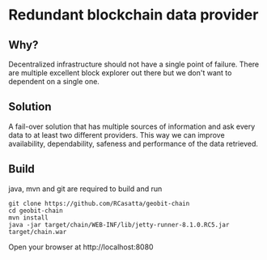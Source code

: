 # Redundant blockchain data provider

## Why?
Decentralized infrastructure should not have a single point of failure.
There are multiple excellent block explorer out there but we don't want to dependent on a single one.

## Solution
A fail-over solution that has multiple sources of information and ask every data to at least two different providers.
This way we can improve availability, dependability, safeness and performance of the data retrieved.

## Build
java, mvn and git are required to build and run
```
git clone https://github.com/RCasatta/geobit-chain
cd geobit-chain
mvn install
java -jar target/chain/WEB-INF/lib/jetty-runner-8.1.0.RC5.jar target/chain.war
```
Open your browser at http://localhost:8080
